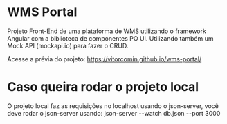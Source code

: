 # WMS Portal

Projeto Front-End de uma plataforma de WMS utilizando o framework Angular com a biblioteca de componentes PO UI. Utilizando também um Mock API (mockapi.io) para fazer o CRUD.

Acesse a prévia do projeto: https://vitorcomin.github.io/wms-portal/

# Caso queira rodar o projeto local

O projeto local faz as requisições no localhost usando o json-server, você deve rodar o json-server usando: json-server --watch db.json --port 3000
